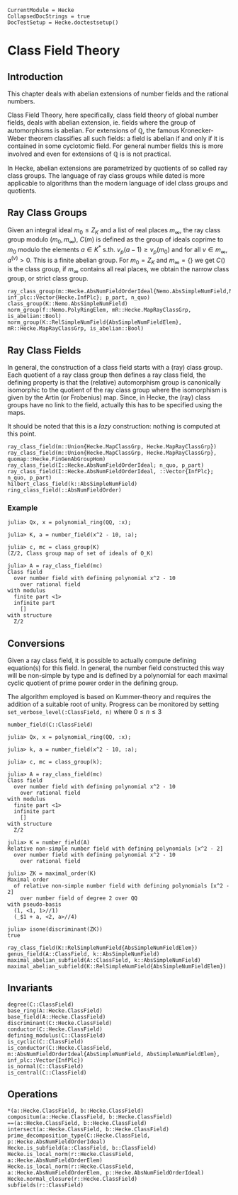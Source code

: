 ```@meta
CurrentModule = Hecke
CollapsedDocStrings = true
DocTestSetup = Hecke.doctestsetup()
```
# Class Field Theory

## Introduction

This chapter deals with abelian extensions of number fields and the rational numbers.

Class Field Theory, here specifically, class field theory of global number fields, deals
with abelian extension, ie. fields where the group of automorphisms is abelian.
For extensions of $\mathbb Q$, the famous Kronecker-Weber theorem classifies all such fields:
a field is abelian if and only if it is contained in some cyclotomic field. For general
number fields this is more involved and even for extensions of $\mathbb Q$ is is not practical.

In Hecke, abelian extensions are parametrized by quotients of so called ray class groups.
The language of ray class groups while dated is more applicable to algorithms than the
modern language of idel class groups and quotients.

## Ray Class Groups

Given an integral ideal $m_0 \le Z_K$ and a list of real places $m_\infty$, the
ray class group modulo $(m_0, m_\infty)$, $C(m)$ is defined as the group
of ideals coprime to $m_0$ modulo the elements $a\in K^*$ s.th.
$v_p(a-1) \ge v_p(m_0)$ and for all $v\in m_\infty$, $a^{(v)} >0$.
This is a finite abelian group. For $m_0 = Z_K$ and $m_\infty = \{\}$ we
get $C()$ is the class group, if $m_\infty$ contains all real places, we obtain
the narrow class group, or strict class group.

```@docs
ray_class_group(m::Hecke.AbsNumFieldOrderIdeal{Nemo.AbsSimpleNumField,Nemo.AbsSimpleNumFieldElem}, inf_plc::Vector{Hecke.InfPlc}; p_part, n_quo)
class_group(K::Nemo.AbsSimpleNumField)
norm_group(f::Nemo.PolyRingElem, mR::Hecke.MapRayClassGrp, is_abelian::Bool)
norm_group(K::RelSimpleNumField{AbsSimpleNumFieldElem}, mR::Hecke.MapRayClassGrp, is_abelian::Bool)
```


## Ray Class Fields

In general, the construction of a class field starts with a (ray) class group. Each quotient
of a ray class group then defines a ray class field, the defining property is that the
(relative) automorphism group is canonically isomorphic to the quotient of the ray class group
where the isomorphism is given by the Artin (or Frobenius) map. Since, in Hecke, the
(ray) class groups have no link to the field, actually this has to be specified using the
maps.

It should be noted that this is a _lazy_ construction: nothing is computed at this point.

```@docs
ray_class_field(m::Union{Hecke.MapClassGrp, Hecke.MapRayClassGrp})
ray_class_field(m::Union{Hecke.MapClassGrp, Hecke.MapRayClassGrp}, quomap::Hecke.FinGenAbGroupHom)
ray_class_field(I::Hecke.AbsNumFieldOrderIdeal; n_quo, p_part)
ray_class_field(I::Hecke.AbsNumFieldOrderIdeal, ::Vector{InfPlc}; n_quo, p_part)
hilbert_class_field(k::AbsSimpleNumField)
ring_class_field(::AbsNumFieldOrder)
```

### Example

```jldoctest
julia> Qx, x = polynomial_ring(QQ, :x);

julia> K, a = number_field(x^2 - 10, :a);

julia> c, mc = class_group(K)
(Z/2, Class group map of set of ideals of O_K)

julia> A = ray_class_field(mc)
Class field
  over number field with defining polynomial x^2 - 10
    over rational field
with modulus
  finite part <1>
  infinite part
    []
with structure
  Z/2
```

## Conversions

Given a ray class field, it is possible to actually compute defining equation(s) for this field.
In general, the number field constructed this way will be non-simple by type and is defined
by a polynomial for each maximal cyclic quotient of prime power order in the defining group.

The algorithm employed is based on Kummer-theory and requires the addition of a suitable
root of unity. Progress can be monitored by setting `set_verbose_level(:ClassField, n)`
where $0\le n\le 3$

```@docs
number_field(C::ClassField)
```

```jldoctest
julia> Qx, x = polynomial_ring(QQ, :x);

julia> k, a = number_field(x^2 - 10, :a);

julia> c, mc = class_group(k);

julia> A = ray_class_field(mc)
Class field
  over number field with defining polynomial x^2 - 10
    over rational field
with modulus
  finite part <1>
  infinite part
    []
with structure
  Z/2

julia> K = number_field(A)
Relative non-simple number field with defining polynomials [x^2 - 2]
  over number field with defining polynomial x^2 - 10
    over rational field

julia> ZK = maximal_order(K)
Maximal order
  of relative non-simple number field with defining polynomials [x^2 - 2]
    over number field of degree 2 over QQ
with pseudo-basis
  (1, <1, 1>//1)
  (_$1 + a, <2, a>//4)

julia> isone(discriminant(ZK))
true
```

```@docs
ray_class_field(K::RelSimpleNumField{AbsSimpleNumFieldElem})
genus_field(A::ClassField, k::AbsSimpleNumField)
maximal_abelian_subfield(A::ClassField, k::AbsSimpleNumField)
maximal_abelian_subfield(K::RelSimpleNumField{AbsSimpleNumFieldElem})
```

## Invariants
```@docs
degree(C::ClassField)
base_ring(A::Hecke.ClassField)
base_field(A::Hecke.ClassField)
discriminant(C::Hecke.ClassField)
conductor(C::Hecke.ClassField)
defining_modulus(C::ClassField)
is_cyclic(C::ClassField)
is_conductor(C::Hecke.ClassField, m::AbsNumFieldOrderIdeal{AbsSimpleNumField, AbsSimpleNumFieldElem}, inf_plc::Vector{InfPlc})
is_normal(C::ClassField)
is_central(C::ClassField)
```

## Operations
```@docs
*(a::Hecke.ClassField, b::Hecke.ClassField)
compositum(a::Hecke.ClassField, b::Hecke.ClassField)
==(a::Hecke.ClassField, b::Hecke.ClassField)
intersect(a::Hecke.ClassField, b::Hecke.ClassField)
prime_decomposition_type(C::Hecke.ClassField, p::Hecke.AbsNumFieldOrderIdeal)
Hecke.is_subfield(a::ClassField, b::ClassField)
Hecke.is_local_norm(r::Hecke.ClassField, a::Hecke.AbsNumFieldOrderElem)
Hecke.is_local_norm(r::Hecke.ClassField, a::Hecke.AbsNumFieldOrderElem, p::Hecke.AbsNumFieldOrderIdeal)
Hecke.normal_closure(r::Hecke.ClassField)
subfields(r::ClassField)
```

